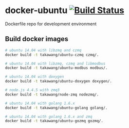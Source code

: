 # docker-ubuntu [![Build Status](https://travis-ci.org/taka-wang/docker-ubuntu.svg?branch=master)](https://travis-ci.org/taka-wang/docker-ubuntu)

Dockerfile repo for development environment

## Build docker images
```bash
# ubuntu 14.04 with libzmq and czmq
docker build -t takawang/ubuntu-czmq czmq/.

# ubuntu 14.04 with libzmq, czmq and libmodbus
docker build -t takawang/ubuntu-modbus modbus/.

# ubuntu 14.04 with doxygen
docker build -t takawang/ubuntu-doxygen doxygen/.

# node.js 4.4.5 with zmq3
docker build -t takawang/node-zmq nodezmq/.

# ubuntu 14.04 with golang 1.6.x
docker build -t takawang/ubuntu-golang golang/.

# ubuntu 14.04 with golang 1.6.x and zmq
docker build -t takawang/ubuntu-gozmq gozmq/.

```